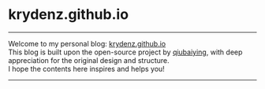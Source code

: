# krydenz.github.io

---

Welcome to my personal blog: [krydenz.github.io](http://krydenz.github.io)    
This blog is built upon the open-source project by [qiubaiying](https://github.com/qiubaiying/qiubaiying.github.io), with deep appreciation for the original design and structure.   
I hope the contents here inspires and helps you!

---
